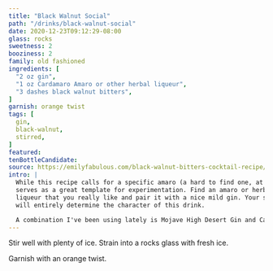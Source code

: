 ```yaml
---
title: "Black Walnut Social"
path: "/drinks/black-walnut-social"
date: 2020-12-23T09:12:29-08:00
glass: rocks
sweetness: 2
booziness: 2
family: old fashioned
ingredients: [
  "2 oz gin",
  "1 oz Cardamaro Amaro or other herbal liqueur",
  "3 dashes black walnut bitters",
]
garnish: orange twist
tags: [
  gin,
  black-walnut,
  stirred,
]
featured:
tenBottleCandidate:
source: https://emilyfabulous.com/black-walnut-bitters-cocktail-recipe/
intro: |
  While this recipe calls for a specific amaro (a hard to find one, at that), it
  serves as a great template for experimentation. Find an amaro or herbal
  liqueur that you really like and pair it with a nice mild gin. Your selection
  will entirely determine the character of this drink.

  A combination I've been using lately is Mojave High Desert Gin and Calasaya Liqueur.
---
```

Stir well with plenty of ice. Strain into a rocks glass with fresh ice.

Garnish with an orange twist.
